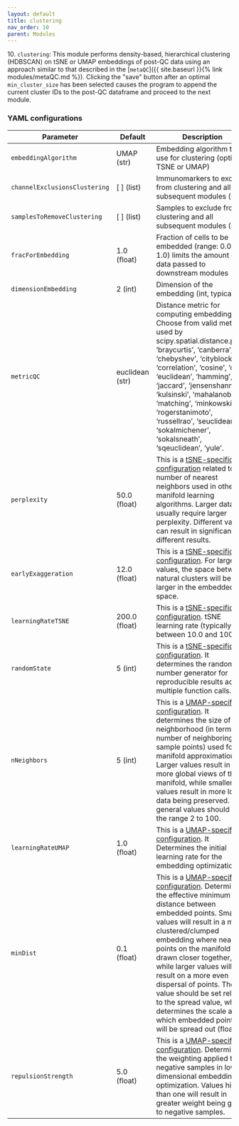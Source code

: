```yaml
---
layout: default
title: clustering
nav_order: 10
parent: Modules
---
```


10\. `clustering`: This module performs density-based, hierarchical clustering (HDBSCAN) on tSNE or UMAP embeddings of post-QC data using an approach similar to that described in the [`metaQC`]({{ site.baseurl }}{% link modules/metaQC.md %}). Clicking the "save" button after an optimal `min_cluster_size` has been selected causes the program to append the current cluster IDs to the post-QC dataframe and proceed to the next module.

### YAML configurations

| Parameter | Default | Description |
| --- | --- | --- |
| `embeddingAlgorithm` | UMAP (str) | Embedding algorithm to use for clustering (options: TSNE or UMAP) |
| `channelExclusionsClustering` | [ ] (list) | Immunomarkers to exclude from clustering and all subsequent modules (strs) |
| `samplesToRemoveClustering` | [ ] (list) | Samples to exclude from clustering and all subsequent modules (strs). |
| `fracForEmbedding` | 1.0 (float) | Fraction of cells to be embedded (range: 0.0-1.0) limits the amount of data passed to downstream modules |
| `dimensionEmbedding` | 2 (int) | Dimension of the embedding (int, typically 2) |
| `metricQC` | euclidean (str) | Distance metric for computing embedding. Choose from valid metrics used by scipy.spatial.distance.pdist: ‘braycurtis’, ‘canberra’, ‘chebyshev’, ‘cityblock’, ‘correlation’, ‘cosine’, ‘dice’, ‘euclidean’, ‘hamming’, ‘jaccard’, ‘jensenshannon’, ‘kulsinski’, ‘mahalanobis’, ‘matching’, ‘minkowski’, ‘rogerstanimoto’, ‘russellrao’, ‘seuclidean’, ‘sokalmichener’, ‘sokalsneath’, ‘sqeuclidean’, ‘yule’. |
| `perplexity` | 50.0 (float) | This is a [tSNE-specific configuration](https://scikit-learn.org/stable/modules/generated/sklearn.manifold.TSNE.html) related to the number of nearest neighbors used in other manifold learning algorithms. Larger datasets usually require larger perplexity. Different values can result in significantly different results. |
| `earlyExaggeration` | 12.0 (float) | This is a [tSNE-specific configuration](https://scikit-learn.org/stable/modules/generated/sklearn.manifold.TSNE.html). For larger values, the space between natural clusters will be larger in the embedded space. |
| `learningRateTSNE` | 200.0 (float) | This is a [tSNE-specific configuration](https://scikit-learn.org/stable/modules/generated/sklearn.manifold.TSNE.html). tSNE learning rate (typically between 10.0 and 1000.0) |
| `randomState` | 5 (int) | This is a [tSNE-specific configuration](https://scikit-learn.org/stable/modules/generated/sklearn.manifold.TSNE.html). It determines the random number generator for reproducible results across multiple function calls. |
| `nNeighbors` | 5 (int) | This is a [UMAP-specific configuration](https://umap-learn.readthedocs.io/en/latest/api.html). It determines the size of local neighborhood (in terms of number of neighboring sample points) used for manifold approximation. Larger values result in more global views of the manifold, while smaller values result in more local data being preserved. In general values should be in the range 2 to 100. |
| `learningRateUMAP` | 1.0 (float) | This is a [UMAP-specific configuration](https://umap-learn.readthedocs.io/en/latest/api.html). It Determines the initial learning rate for the embedding optimization. |
| `minDist` | 0.1 (float) | This is a [UMAP-specific configuration](https://umap-learn.readthedocs.io/en/latest/api.html). Determines the effective minimum distance between embedded points. Smaller values will result in a more clustered/clumped embedding where nearby points on the manifold are drawn closer together, while larger values will result on a more even dispersal of points. The value should be set relative to the spread value, which determines the scale at which embedded points will be spread out (float). |
| `repulsionStrength` | 5.0 (float) | This is a [UMAP-specific configuration](https://umap-learn.readthedocs.io/en/latest/api.html). Determines the weighting applied to negative samples in low dimensional embedding optimization. Values higher than one will result in greater weight being given to negative samples. |
